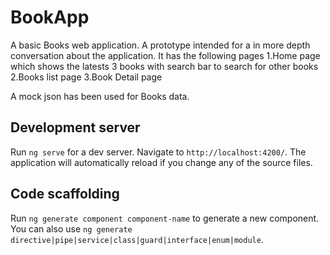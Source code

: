 # BookApp

A basic Books web application. A prototype intended for a in more depth conversation about the application. It has the following pages
1.Home page which shows the latests 3 books with search bar to search for other books 
2.Books list page
3.Book Detail page

A mock json has been used for Books data. 



## Development server

Run `ng serve` for a dev server. Navigate to `http://localhost:4200/`. The application will automatically reload if you change any of the source files.

## Code scaffolding

Run `ng generate component component-name` to generate a new component. You can also use `ng generate directive|pipe|service|class|guard|interface|enum|module`.

